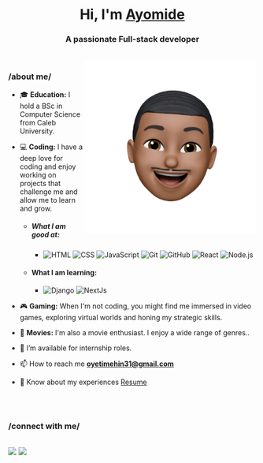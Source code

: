 <!-- ### Hi there 👋 -->

<!--
**Ayomide0123/Ayomide0123** is a ✨ _special_ ✨ repository because its `README.md` (this file) appears on your GitHub profile.

Here are some ideas to get you started:

- 🔭 I’m currently working on ...
- 🌱 I’m currently learning ...
- 👯 I’m looking to collaborate on ...
- 🤔 I’m looking for help with ...
- 💬 Ask me about ...
- 📫 How to reach me: ...
- 😄 Pronouns: ...
- ⚡ Fun fact: ...
-->

<h1 align="center">Hi, I'm <a href="https://ayomideoyetimehin.netlify.app/" target="blank">Ayomide</a></h1>
<h3 align="center">A passionate Full-stack developer</h3>
<br/>

<img align="right" top="500" height="auto" width="350" alt="GIF" src="./avatar.webp">

<h3>/about me/</h3>

- 🎓 **Education:** I hold a BSc in Computer Science from Caleb University.

- 💻 **Coding:** I have a deep love for coding and enjoy working on projects that challenge me and allow me to learn and grow.
  - <h5>What I am good at:</h5>
   
    - ![HTML](https://img.shields.io/badge/-HTML-05122A?style=flat&logo=HTML5)&nbsp;![CSS](https://img.shields.io/badge/-CSS-05122A?style=flat&logo=CSS3&logoColor=1572B6)&nbsp;![JavaScript](https://img.shields.io/badge/-JavaScript-05122A?style=flat&logo=javascript)&nbsp;![Git](https://img.shields.io/badge/-Git-05122A?style=flat&logo=git)&nbsp;![GitHub](https://img.shields.io/badge/-GitHub-05122A?style=flat&logo=github)&nbsp;![React](https://img.shields.io/badge/-React-05122A?style=flat&logo=react)&nbsp;![Node.js](https://img.shields.io/badge/-Node.js-05122A?style=flat&logo=node.js)&nbsp;
  
  - <h4>What I am learning:</h4>
  
    - ![Django](https://img.shields.io/badge/-Django-05122A?style=flat&logo=django&logoColor=092E20)&nbsp;![NextJs](https://img.shields.io/badge/next%20js-000000?style=for-the-badge&logo=nextdotjs&logoColor=white)


- 🎮 **Gaming:** When I'm not coding, you might find me immersed in video games, exploring virtual worlds and honing my strategic skills.
  
- 🍿 **Movies:** I'm also a movie enthusiast. I enjoy a wide range of genres..

- 🤝 I’m available for internship roles.

- 📫 How to reach me **oyetimehin31@gmail.com**

- 📄 Know about my experiences <a href="https://drive.google.com/file/d/1-61HdoiafxTqxh5ElRe5AhJ9ZiXWcOhg/view?usp=drive_link" target="blank">Resume</a>
<br/>
<br/>

<h3 align="left" >/connect with me/</h3>

[<img src="https://img.shields.io/badge/linkedin-%230077B5.svg?&style=for-the-badge&logo=linkedin&logoColor=white" />](https://www.linkedin.com/in/ayomide-oyetimehin-6946411b9/) [<img src = "https://img.shields.io/badge/twitter-%2320A1F1.svg?&style=for-the-badge&logo=twitter&logoColor=white">](https://twitter.com/just_ayomide_)
---
<!-- 
Credit: [Oyetimehin Ayomide](https://github.com/Ayomide0123)

Last Edited on: 027/09/2023 -->
